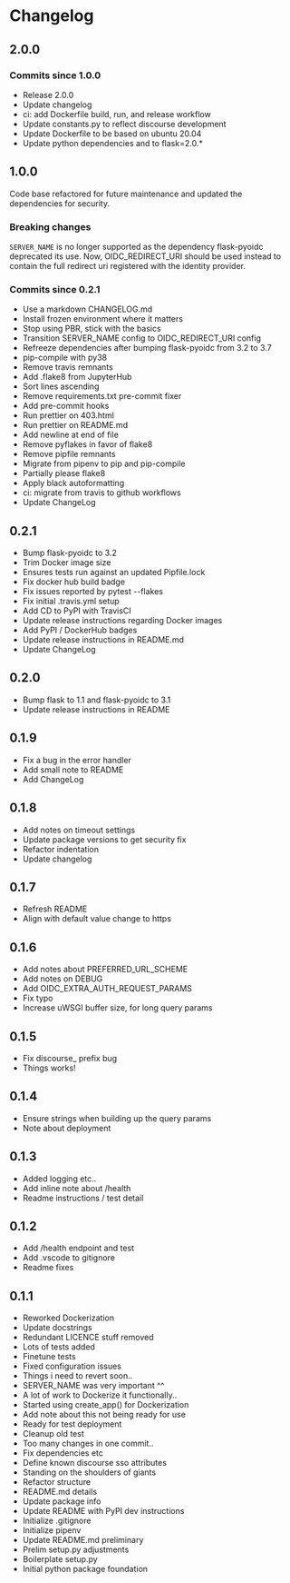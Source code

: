 # Changelog

## 2.0.0

### Commits since 1.0.0

- Release 2.0.0
- Update changelog
- ci: add Dockerfile build, run, and release workflow
- Update constants.py to reflect discourse development
- Update Dockerfile to be based on ubuntu 20.04
- Update python dependencies and to flask=2.0.\*

## 1.0.0

Code base refactored for future maintenance and updated the dependencies for
security.

### Breaking changes

`SERVER_NAME` is no longer supported as the dependency flask-pyoidc deprecated
its use. Now, OIDC_REDIRECT_URI should be used instead to contain the full
redirect uri registered with the identity provider.

### Commits since 0.2.1

- Use a markdown CHANGELOG.md
- Install frozen environment where it matters
- Stop using PBR, stick with the basics
- Transition SERVER_NAME config to OIDC_REDIRECT_URI config
- Refreeze dependencies after bumping flask-pyoidc from 3.2 to 3.7
- pip-compile with py38
- Remove travis remnants
- Add .flake8 from JupyterHub
- Sort lines ascending
- Remove requirements.txt pre-commit fixer
- Add pre-commit hooks
- Run prettier on 403.html
- Run prettier on README.md
- Add newline at end of file
- Remove pyflakes in favor of flake8
- Remove pipfile remnants
- Migrate from pipenv to pip and pip-compile
- Partially please flake8
- Apply black autoformatting
- ci: migrate from travis to github workflows
- Update ChangeLog

## 0.2.1

- Bump flask-pyoidc to 3.2
- Trim Docker image size
- Ensures tests run against an updated Pipfile.lock
- Fix docker hub build badge
- Fix issues reported by pytest --flakes
- Fix initial .travis.yml setup
- Add CD to PyPI with TravisCI
- Update release instructions regarding Docker images
- Add PyPI / DockerHub badges
- Update release instructions in README.md
- Update ChangeLog

## 0.2.0

- Bump flask to 1.1 and flask-pyoidc to 3.1
- Update release instructions in README

## 0.1.9

- Fix a bug in the error handler
- Add small note to README
- Add ChangeLog

## 0.1.8

- Add notes on timeout settings
- Update package versions to get security fix
- Refactor indentation
- Update changelog

## 0.1.7

- Refresh README
- Align with default value change to https

## 0.1.6

- Add notes about PREFERRED_URL_SCHEME
- Add notes on DEBUG
- Add OIDC_EXTRA_AUTH_REQUEST_PARAMS
- Fix typo
- Increase uWSGI buffer size, for long query params

## 0.1.5

- Fix discourse\_ prefix bug
- Things works!

## 0.1.4

- Ensure strings when building up the query params
- Note about deployment

## 0.1.3

- Added logging etc..
- Add inline note about /health
- Readme instructions / test detail

## 0.1.2

- Add /health endpoint and test
- Add .vscode to gitignore
- Readme fixes

## 0.1.1

- Reworked Dockerization
- Update docstrings
- Redundant LICENCE stuff removed
- Lots of tests added
- Finetune tests
- Fixed configuration issues
- Things i need to revert soon..
- SERVER_NAME was very important ^^
- A lot of work to Dockerize it functionally..
- Started using create_app() for Dockerization
- Add note about this not being ready for use
- Ready for test deployment
- Cleanup old test
- Too many changes in one commit..
- Fix dependencies etc
- Define known discourse sso attributes
- Standing on the shoulders of giants
- Refactor structure
- README.md details
- Update package info
- Update README with PyPI dev instructions
- Initialize .gitignore
- Initialize pipenv
- Update README.md preliminary
- Prelim setup.py adjustments
- Boilerplate setup.py
- Initial python package foundation
